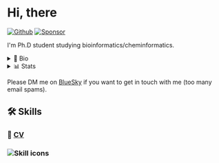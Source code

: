 # Hi, there

[![Github](https://img.shields.io/github/followers/eunos-1128?label=Follow&style=social)](https://github.com/eunos-1128)
[![Sponsor](https://img.shields.io/badge/Sponsor-%E2%9D%A4-%23db61a2.svg?&logo=github&logoColor=181717&&style=flat-square&labelColor=white
)](https://github.com/sponsors/eunos-1128)

I'm Ph.D student studying bioinformatics/cheminformatics.

<details>
<summary>🧬 Bio</summary>

- 💊 Interested in drug discovery using SBDD/FBDD and protein/ligand docking.
- 🤖 Machine learning and its application to medicinal chemistry 
- ⚗️ Small molecule organic chemistry
- 🌐 Like web development (Python, TypeScript, JavaScript and related tools)
- 🐍 Bioconda & conda-forge packaging
- 🔲 Flatpak packaging
- 🐧 Linux geek

🔗 [Links](https://eunos-1128.github.io/) to other pages (Linkedin, X, etc...).

</details>

<details>
<summary>📊 Stats</summary>

![Github stats](https://github-readme-stats.vercel.app/api?username=eunos-1128&show_icons=true&count_private=true&line_height=40)
![Top Langs](https://github-readme-stats.vercel.app/api/top-langs/?username=eunos-1128&hide=html)

</details>

Please DM me on [BlueSky](https://bsky.app/profile/eunos-1128.bsky.social) if you want to get in touch with me (too many email spams).

## 🛠️ Skills

### 📑 [CV](https://github.com/eunos-1128/CV/blob/main/README.md)

### ![Skill icons](https://skillicons.dev/icons?theme=light&perline=8&i=py,julia,cpp,bash,ts,js,html,css,anaconda,cmake,jquery,nodejs,yarn,npm,pnpm,django,flask,sklearn,selenium,react,vue,sass,linux,mongodb,postgres,mysql,docker,aws,git,vscode,)

